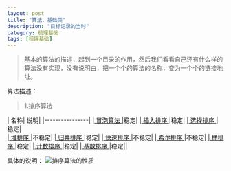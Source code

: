 ```yaml
---
layout: post
title: "算法，基础类"
description: "目标记录的当时"
category: 梳理基础
tags: [梳理基础]
---
```

> 基本的算法的描述，起到一个目录的作用，然后我们看看自己还有什么样的算法没有实现，没有说明白，把一个个的算法的名称，变为一个个的链接地址。     

算法描述：

> 1.排序算法    

| 名称| 说明|
|----------------|
|<a href="/2016/09/16"> 冒泡算法 </a>|稳定|
|<a href="/2016/09/17"> 插入排序 </a>|稳定|
|<a href="/2016/09/18"> 选择排序 </a>| 稳定|  
|<a href="/2016/09/19"> 堆排序 </a>|不稳定|
|<a href="/2016/09/20"> 归并排序 </a>|稳定|
|<a href="/2016/09/21"> 快速排序 </a>  |不稳定|
|<a href="/2016/09/22"> 希尔排序 </a>|不稳定|
|<a href="/2016/09/23"> 桶排序 </a> |稳定|
|<a href="/2016/09/24"> 计数排序 </a>|稳定|
|<a href="/2016/09/25"> 基数排序 </a> |稳定||    

具体的说明：
![排序算法的性质](http://7xtrwx.com1.z0.glb.clouddn.com/6c89b2067211ca95e20f1ea95679f7cd.png)
